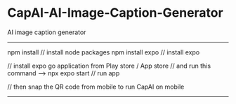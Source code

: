 # CapAI-AI-Image-Caption-Generator
AI image caption generator


---------------------------------------------------------------
npm install      // install node packages
npm install expo // install expo


// install expo go application from Play store / App store 
// and run this command 
--> npx expo start  // run app

// then snap the QR code from mobile to run CapAI on mobile 


----------------------------------------------------------------

